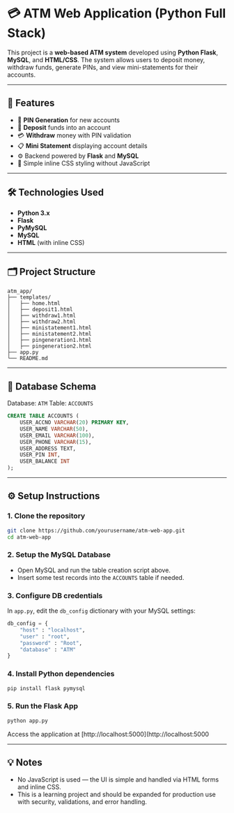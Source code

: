 # 💳 ATM Web Application (Python Full Stack)

This project is a **web-based ATM system** developed using **Python Flask**, **MySQL**, and **HTML/CSS**. The system allows users to deposit money, withdraw funds, generate PINs, and view mini-statements for their accounts.

---

## 🚀 Features

* 🔐 **PIN Generation** for new accounts
* 💸 **Deposit** funds into an account
* 💳 **Withdraw** money with PIN validation
* 📋 **Mini Statement** displaying account details
* ⚙️ Backend powered by **Flask** and **MySQL**
* 🎨 Simple inline CSS styling without JavaScript

---

## 🛠️ Technologies Used

* **Python 3.x**
* **Flask**
* **PyMySQL**
* **MySQL**
* **HTML** (with inline CSS)

---

## 🗂️ Project Structure

```
atm_app/
├── templates/
│   ├── home.html
│   ├── deposit1.html
│   ├── withdraw1.html
│   ├── withdraw2.html
│   ├── ministatement1.html
│   ├── ministatement2.html
│   ├── pingeneration1.html
│   ├── pingeneration2.html
├── app.py
└── README.md
```

---

## 🧱 Database Schema

Database: `ATM`
Table: `ACCOUNTS`

```sql
CREATE TABLE ACCOUNTS (
    USER_ACCNO VARCHAR(20) PRIMARY KEY,
    USER_NAME VARCHAR(50),
    USER_EMAIL VARCHAR(100),
    USER_PHONE VARCHAR(15),
    USER_ADDRESS TEXT,
    USER_PIN INT,
    USER_BALANCE INT
);
```

---

## ⚙️ Setup Instructions

### 1. Clone the repository

```bash
git clone https://github.com/yourusername/atm-web-app.git
cd atm-web-app
```

### 2. Setup the MySQL Database

* Open MySQL and run the table creation script above.
* Insert some test records into the `ACCOUNTS` table if needed.

### 3. Configure DB credentials

In `app.py`, edit the `db_config` dictionary with your MySQL settings:

```python
db_config = {
    "host" : "localhost",
    "user" : "root",
    "password" : "Root",
    "database" : "ATM"
}
```

### 4. Install Python dependencies

```bash
pip install flask pymysql
```

### 5. Run the Flask App

```bash
python app.py
```

Access the application at [http://localhost:5000](http://localhost:5000

---

## 💡 Notes

* No JavaScript is used — the UI is simple and handled via HTML forms and inline CSS.
* This is a learning project and should be expanded for production use with security, validations, and error handling.
